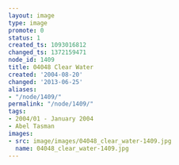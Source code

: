 ```yaml
---
layout: image
type: image
promote: 0
status: 1
created_ts: 1093016812
changed_ts: 1372159471
node_id: 1409
title: 04048 Clear Water
created: '2004-08-20'
changed: '2013-06-25'
aliases:
- "/node/1409/"
permalink: "/node/1409/"
tags:
- 2004/01 - January 2004
- Abel Tasman
images:
- src: image/images/04048_clear_water-1409.jpg
  name: 04048_clear_water-1409.jpg
---
```


